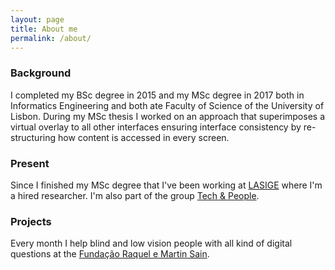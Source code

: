 ```yaml
---
layout: page
title: About me
permalink: /about/
---
```


### Background
I completed my BSc degree in 2015 and my MSc degree in 2017 both in Informatics Engineering and both ate Faculty of Science of the University of Lisbon. During my MSc thesis I worked on an approach that superimposes a virtual overlay to all other interfaces ensuring interface consistency by re-structuring how content is accessed in every screen.

### Present
Since I finished my MSc degree that I've been working at [LASIGE](http://www.lasige.di.fc.ul.pt/) where I'm a hired researcher. I'm also part of the group [Tech & People](https://techandpeople.github.io/).

### Projects
Every month I help blind and low vision people with all kind of digital questions at the [Fundação Raquel e Martin Sain](http://www.fundacao-sain.org.pt/).